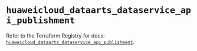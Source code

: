 # `huaweicloud_dataarts_dataservice_api_publishment`

Refer to the Terraform Registry for docs: [`huaweicloud_dataarts_dataservice_api_publishment`](https://registry.terraform.io/providers/huaweicloud/huaweicloud/1.71.1/docs/resources/dataarts_dataservice_api_publishment).
